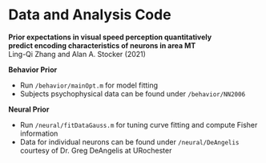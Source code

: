 # Data and Analysis Code
**Prior expectations in visual speed perception quantitatively    
predict encoding characteristics of neurons in area MT**  
Ling-Qi Zhang and Alan A. Stocker (2021)  


**Behavior Prior**
- Run `/behavior/mainOpt.m` for model fitting 
- Subjects psychophysical data can be found under `/behavior/NN2006` 


**Neural Prior**
- Run `/neural/fitDataGauss.m` for tuning curve fitting and compute Fisher information
- Data for individual neurons can be found under `/neural/DeAngelis` courtesy of Dr. Greg DeAngelis at URochester

